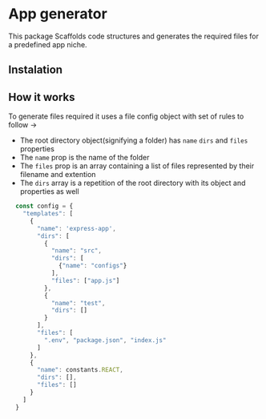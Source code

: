 # App generator
This package Scaffolds code structures and generates the required files for a predefined app niche.

## Instalation

## How it works
To generate files required it uses a file config object with set of rules to follow ->
* The root directory object(signifying a folder) has `name` `dirs` and `files` properties
* The `name` prop is the name of the folder
* The `files` prop is an array containing a list of files represented by their filename and extention
* The `dirs` array is a repetition of the root directory with its object and properties as well

```javascript
  const config = {
    "templates": [
      {
        "name": 'express-app',
        "dirs": [
          {
            "name": "src",
            "dirs": [
              {"name": "configs"}
            ],
            "files": ["app.js"]
          }, 
          {
            "name": "test",
            "dirs": []
          }
        ],
        "files": [
          ".env", "package.json", "index.js"
        ]
      },
      {
        "name": constants.REACT,
        "dirs": [],
        "files": []
      }
    ]
  }

```
